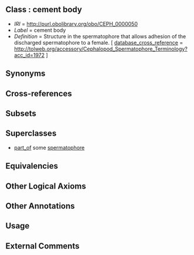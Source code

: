 
## Class : cement body

 * *IRI* = http://purl.obolibrary.org/obo/CEPH_0000050
 * *Label* = cement body
 * *Definition* = Structure in the spermatophore that allows adhesion of the discharged spermatophore to a female. [ [database_cross_reference](../../ef/oboInOwl#hasDbXref.md) = http://tolweb.org/accessory/Cephalopod_Spermatophore_Terminology?acc_id=1972 ]

## Synonyms


## Cross-references


## Subsets


## Superclasses

 * [part_of](../../BFO/50/BFO_0000050.md) some [spermatophore](../../CEPH/37/CEPH_0000237.md)

## Equivalencies


## Other Logical Axioms


## Other Annotations


## Usage


## External Comments

